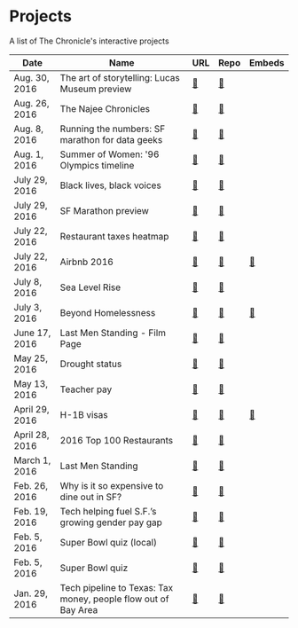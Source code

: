 # Projects
A list of The Chronicle's interactive projects

 Date | Name | URL | Repo | Embeds
 --- | --- | --- | --- | ---
Aug. 30, 2016 | The art of storytelling: Lucas Museum preview | [:link:](http://projects.sfchronicle.com/2016/lucas-art) | [:link:](https://github.com/sfchronicle/lucas) | 
Aug. 26, 2016 | The Najee Chronicles | [:link:](http://projects.sfchronicle.com/2016/najee-harris/) | [:link:](https://github.com/sfchronicle/najee) | 
Aug. 8, 2016 | Running the numbers: SF marathon for data geeks | [:link:](http://projects.sfchronicle.com/2016/sf-marathon-data) | [:link:](https://github.com/sfchronicle/sfmarathon) | 
Aug. 1, 2016 | Summer of Women: '96 Olympics timeline | [:link:](http://projects.sfchronicle.com/2016/summer-of-women) | [:link:](https://github.com/sfchronicle/women-olympics-timeline) | 
July 29, 2016 | Black lives, black voices | [:link:](http://sfchronicle.com/black-voices) | [:link:](https://github.com/sfchronicle/blm) | 
July 29, 2016 | SF Marathon preview | [:link:](http://www.sfchronicle.com/bayarea/article/How-the-SF-Marathon-became-not-world-famous-but-8664413.php?t=d325298af07d4f3860&cmpid=twitter-premium) | [:link:](https://github.com/sfchronicle/sfmarathon-setup) | 
July 22, 2016 | Restaurant taxes heatmap | [:link:](http://www.sfchronicle.com/restaurants/article/Sales-tax-data-reveals-boom-and-bust-restaurant-8401462.php) | [:link:](https://github.com/sfchronicle/restauranttaxes) | 
July 22, 2016 | Airbnb 2016 | [:link:](projects.sfchronicle.com/2016/airbnb) | [:link:](https://github.com/sfchronicle/airbnb16_site) | [:link:](https://github.com/sfchronicle/airbnb2016)
July 8, 2016 | Sea Level Rise | [:link:](projects.sfchronicle.com/2016/sea-level-rise/) | [:link:](https://github.com/sfchronicle/sea-level-rise) | 
July 3, 2016 | Beyond Homelessness | [:link:](http://sfchronicle.com/homeless) | [:link:](https://github.com/sfchronicle/homeless) | [:link:](https://github.com/sfchronicle/homelessness)
June 17, 2016 | Last Men Standing - Film Page | [:link:](projects.sfchronicle.com/2016/last-men-standing-film) | [:link:](https://github.com/sfchronicle/lms-film) |
May 25, 2016 | Drought status | [:link:](http://projects.sfchronicle.com/2016/drought-status/) | [:link:](https://github.com/sfchronicle/drought-recovery-v2) | 
May 13, 2016 | Teacher pay | [:link:](http://projects.sfchronicle.com/2016/teacher-pay/) | [:link:](https://github.com/sfchronicle/teacher-pay) | 
April 29, 2016 | H-1B visas | [:link:](http://projects.sfchronicle.com/2016/visas/) | [:link:](https://github.com/sfchronicle/visas-combined) | [:link:](https://github.com/sfchronicle/visas/)
April 28, 2016 | 2016 Top 100 Restaurants | [:link:](http://projects.sfchronicle.com/2016/top-100-restaurants/) | [:link:](https://github.com/sfchronicle/top100) | 
March 1, 2016 | Last Men Standing | [:link:](http://projects.sfchronicle.com/2016/living-with-aids/) | [:link:](https://github.com/sfchronicle/pillars-among-the-ruins) | 
Feb. 26, 2016 | Why is it so expensive to dine out in SF? | [:link:](http://www.sfchronicle.com/restaurants/article/Why-is-it-so-expensive-to-dine-out-in-San-6856554.php) | [:link:](https://github.com/sfchronicle/restaurant-pricing) | 
Feb. 19, 2016 | Tech helping fuel S.F.’s growing gender pay gap | [:link:](http://www.sfchronicle.com/business/article/Tech-may-be-fueling-S-F-s-growing-gender-pay-6841471.php) | [:link:](https://github.com/sfchronicle/gender-pay-gap) | 
Feb. 5, 2016 | Super Bowl quiz (local) | [:link:](https://github.com/sfchronicle/superbowl-quiz-local) | [:link:](http://projects.sfchronicle.com/2016/superbowl-quiz-local/) | 
Feb. 5, 2016 | Super Bowl quiz | [:link:](https://github.com/sfchronicle/superbowl-quiz/) | [:link:](http://projects.sfchronicle.com/2016/superbowl-quiz/) | 
Jan. 29, 2016 | Tech pipeline to Texas: Tax money, people flow out of Bay Area | [:link:](http://www.sfchronicle.com/business/article/Tech-pipeline-to-Texas-Tax-money-employees-flow-6791524.php?t=906500b72b&cmpid=twitter-premium) | [:link:](https://github.com/sfchronicle/texas-migration-lines) | 
